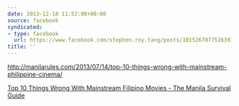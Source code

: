 ```yaml
---
date: 2013-12-18 11:52:00+00:00
source: facebook
syndicated:
- type: facebook
  url: https://www.facebook.com/stephen.roy.tang/posts/10152670775163912
title: ''
---
```


http://manilarules.com/2013/07/14/top-10-things-wrong-with-mainstream-philippine-cinema/

[Top 10 Things Wrong With Mainstream Filipino Movies - The Manila Survival Guide](http://manilarules.com/2013/07/14/top-10-things-wrong-with-mainstream-philippine-cinema/)